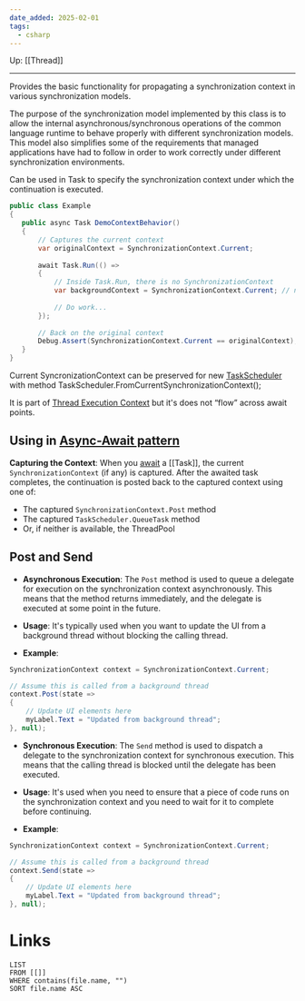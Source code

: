 ```yaml
---
date_added: 2025-02-01
tags:
  - csharp
---
```

Up: [[Thread]]
___
 Provides the basic functionality for propagating a synchronization context in various synchronization models.
 
 The purpose of the synchronization model implemented by this class is to allow the internal asynchronous/synchronous operations of the common language runtime to behave properly with different synchronization models. This model also simplifies some of the requirements that managed applications have had to follow in order to work correctly under different synchronization environments.
 
 Can be used in Task to specify the synchronization context under which the continuation is executed.
 ```cs
 public class Example
{
    public async Task DemoContextBehavior()
    {
        // Captures the current context
        var originalContext = SynchronizationContext.Current;
        
        await Task.Run(() =>
        {
            // Inside Task.Run, there is no SynchronizationContext
            var backgroundContext = SynchronizationContext.Current; // null
            
            // Do work...
        });
        
        // Back on the original context
        Debug.Assert(SynchronizationContext.Current == originalContext);
    }
}
```

Current SyncronizationContext can be preserved for new [TaskScheduler](TaskScheduler.md) with method TaskScheduler.FromCurrentSynchronizationContext();

It is part of [Thread Execution Context](Thread%20Execution%20Context.md) but it's does not “flow” across await points.

## Using in [Async-Await pattern](Async-Await%20pattern.md)
**Capturing the Context**: When you [await](await.md) a [[Task]], the current `SynchronizationContext` (if any) is captured.
After the awaited task completes, the continuation is posted back to the captured context using one of:
- The captured `SynchronizationContext.Post` method
- The captured `TaskScheduler.QueueTask` method
- Or, if neither is available, the ThreadPool

## Post and Send
- **Asynchronous Execution**: The `Post` method is used to queue a delegate for execution on the synchronization context asynchronously. This means that the method returns immediately, and the delegate is executed at some point in the future.
    
- **Usage**: It's typically used when you want to update the UI from a background thread without blocking the calling thread.
    
- **Example**:
```cs
SynchronizationContext context = SynchronizationContext.Current;

// Assume this is called from a background thread
context.Post(state =>
{
    // Update UI elements here
    myLabel.Text = "Updated from background thread";
}, null);
```

- **Synchronous Execution**: The `Send` method is used to dispatch a delegate to the synchronization context for synchronous execution. This means that the calling thread is blocked until the delegate has been executed.
    
- **Usage**: It's used when you need to ensure that a piece of code runs on the synchronization context and you need to wait for it to complete before continuing.
    
- **Example**:
```cs
SynchronizationContext context = SynchronizationContext.Current;

// Assume this is called from a background thread
context.Send(state =>
{
    // Update UI elements here
    myLabel.Text = "Updated from background thread";
}, null);
```
# Links
```dataview
LIST
FROM [[]]
WHERE contains(file.name, "")
SORT file.name ASC
```
